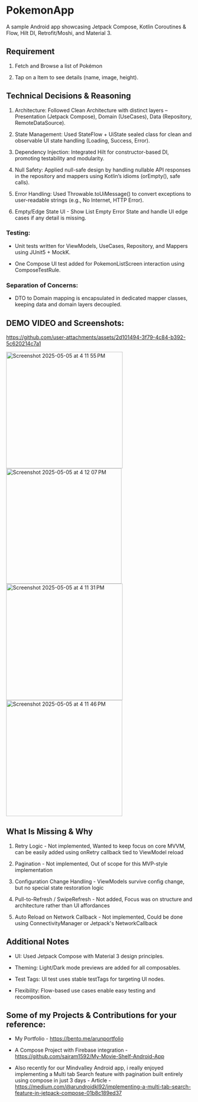 # PokemonApp

A sample Android app showcasing Jetpack Compose, Kotlin Coroutines & Flow, Hilt DI, Retrofit/Moshi, and Material 3. 

## Requirement

1. Fetch and Browse a list of Pokémon 

2. Tap on a Item to see details (name, image, height).

## Technical Decisions & Reasoning
1. Architecture: Followed Clean Architecture with distinct layers – Presentation (Jetpack Compose), Domain (UseCases), Data (Repository, RemoteDataSource).

2. State Management: Used StateFlow + UiState sealed class for clean and observable UI state handling (Loading, Success, Error).

3. Dependency Injection: Integrated Hilt for constructor-based DI, promoting testability and modularity.

4. Null Safety: Applied null-safe design by handling nullable API responses in the repository and mappers using Kotlin’s idioms (orEmpty(), safe calls).

5. Error Handling: Used Throwable.toUiMessage() to convert exceptions to user-readable strings (e.g., No Internet, HTTP Error).

6. Empty/Edge State UI - Show List Empty Error State and handle UI edge cases if any detail is missing.


### Testing:

- Unit tests written for ViewModels, UseCases, Repository, and Mappers using JUnit5 + MockK.

- One Compose UI test added for PokemonListScreen interaction using ComposeTestRule.

### Separation of Concerns: 

- DTO to Domain mapping is encapsulated in dedicated mapper classes, keeping data and domain layers decoupled.

## DEMO VIDEO and Screenshots:

https://github.com/user-attachments/assets/2d101494-3f79-4c84-b392-5c620214c7a1

<img width="315" alt="Screenshot 2025-05-05 at 4 11 55 PM" src="https://github.com/user-attachments/assets/8af80c33-5dce-412b-a6c2-ddca7df1968a" />

<img width="312" alt="Screenshot 2025-05-05 at 4 12 07 PM" src="https://github.com/user-attachments/assets/4460753d-7c4e-4b08-8fad-77320c67dc89" />

<img width="315" alt="Screenshot 2025-05-05 at 4 11 31 PM" src="https://github.com/user-attachments/assets/8955c2d8-6498-4716-a35a-8a3f34578b12" />

<img width="314" alt="Screenshot 2025-05-05 at 4 11 46 PM" src="https://github.com/user-attachments/assets/aa186343-f8d3-419a-9dc5-1f2178656f07" />


## What Is Missing & Why

1. Retry Logic	- Not implemented, Wanted to keep focus on core MVVM, can be easily added using onRetry callback tied to ViewModel reload

2. Pagination - Not implemented, Out of scope for this MVP-style implementation

3. Configuration Change Handling - ViewModels survive config change, but no special state restoration logic

4. Pull-to-Refresh / SwipeRefresh - Not added, Focus was on structure and architecture rather than UI affordances

5. Auto Reload on Network Callback  - Not implemented, Could be done using ConnectivityManager or Jetpack's NetworkCallback


## Additional Notes

- UI: Used Jetpack Compose with Material 3 design principles.

- Theming: Light/Dark mode previews are added for all composables.

- Test Tags: UI test uses stable testTags for targeting UI nodes.

- Flexibility: Flow-based use cases enable easy testing and recomposition.


## Some of my Projects & Contributions for your reference:

 - My Portfolio - https://bento.me/arunportfolio

- A Compose Project with Firebase integration - https://github.com/sairam1592/My-Movie-Shelf-Android-App

- Also recently for our Mindvalley Android app, i really enjoyed implementing a Multi tab Search feature with pagination built entirely using compose in just 3 days - Article - https://medium.com/@arundroidkl92/implementing-a-multi-tab-search-feature-in-jetpack-compose-01b8c189ed37

